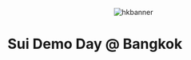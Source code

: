 <p align="center">
    <img src="./assets/hkbanner.png" alt="hkbanner">
</p>

# Sui Demo Day @ Bangkok